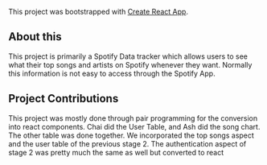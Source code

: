This project was bootstrapped with [Create React App](https://github.com/facebook/create-react-app).

## About this

This project is primarily a Spotify Data tracker which allows users to see what their top songs and artists on Spotify whenever they want. Normally this information is not easy to access through the Spotify App.

## Project Contributions

This project was mostly done through pair programming for the conversion into react components. Chai did the User Table, and Ash did the song chart. The other table was done together. We incorporated the top songs aspect and the user table of the previous stage 2. The authentication aspect of stage 2 was pretty much the same as well but converted to react




